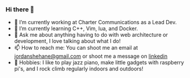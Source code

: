 ### Hi there 👋

- 🔭 I’m currently working at Charter Communications as a Lead Dev.
- 🌱 I’m currently learning C++, Vim, lua, and Docker.
- 💬 Ask me about anything having to do with web architecture or development, I love talking about what I do!
- 📫 How to reach me: You can shoot me an email at jordanshehane@gmail.com or shoot me a message on [linkedin](https://www.linkedin.com/in/jordan-shehane-b2807a196/)
- 🎉 Hobbies: I like to play jazz piano, make little gadgets with raspberry pi's, and I rock climb regularly indoors and outdoors!
